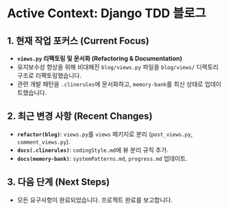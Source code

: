 # Active Context: Django TDD 블로그

## 1. 현재 작업 포커스 (Current Focus)

- **`views.py` 리팩토링 및 문서화 (Refactoring & Documentation)**
- 유지보수성 향상을 위해 비대해진 `blog/views.py` 파일을 `blog/views/` 디렉토리 구조로 리팩토링했습니다.
- 관련 개발 패턴을 `.clinerules`에 문서화하고, `memory-bank`를 최신 상태로 업데이트했습니다.

## 2. 최근 변경 사항 (Recent Changes)

- **`refactor(blog)`**: `views.py`를 `views` 패키지로 분리 (`post_views.py`, `comment_views.py`).
- **`docs(.clinerules)`**: `codingStyle.md`에 뷰 분리 규칙 추가.
- **`docs(memory-bank)`**: `systemPatterns.md`, `progress.md` 업데이트.

## 3. 다음 단계 (Next Steps)

- 모든 요구사항이 완료되었습니다. 프로젝트 완료를 보고합니다.
